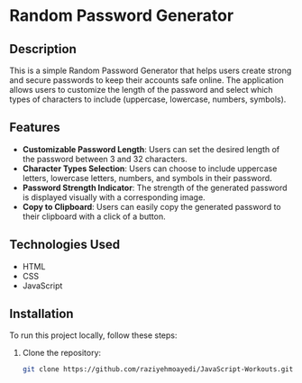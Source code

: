 # Random Password Generator

## Description
This is a simple Random Password Generator that helps users create strong and secure passwords to keep their accounts safe online. The application allows users to customize the length of the password and select which types of characters to include (uppercase, lowercase, numbers, symbols).

## Features
- **Customizable Password Length**: Users can set the desired length of the password between 3 and 32 characters.
- **Character Types Selection**: Users can choose to include uppercase letters, lowercase letters, numbers, and symbols in their password.
- **Password Strength Indicator**: The strength of the generated password is displayed visually with a corresponding image.
- **Copy to Clipboard**: Users can easily copy the generated password to their clipboard with a click of a button.

## Technologies Used
- HTML
- CSS
- JavaScript

## Installation
To run this project locally, follow these steps:

1. Clone the repository:
   ```bash
   git clone https://github.com/raziyehmoayedi/JavaScript-Workouts.git
